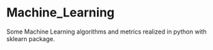 # Machine_Learning
Some Machine Learning algorithms and metrics realized in python with sklearn package.
